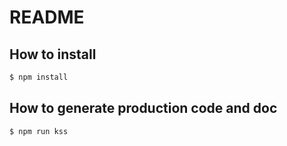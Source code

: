 # README

## How to install

```bash
$ npm install
```

## How to generate production code and doc

```bash
$ npm run kss
```
